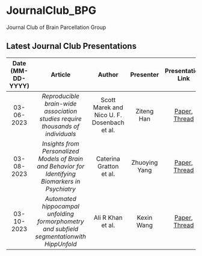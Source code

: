 # JournalClub_BPG
Journal Club of Brain Parcellation Group


Latest Journal Club Presentations 
---
Date (MM-DD-YYYY)| Article | Author | Presenter | Presentation Link
:---: | :---: | :---: | :---: | :---:
03-06-2023 | *Reproducible brain-wide association studies require thousands of individuals* | Scott Marek and Nico U. F. Dosenbach et al. | Ziteng <br> Han | [Paper](https://www.nature.com/articles/s41586-022-04492-9), [Thread](https://twitter.com/tervoclemmensb/status/1504145481584287746?s=20)
03-08-2023 | *Insights from Personalized Models of Brain and Behavior for Identifying Biomarkers in Psychiatry* | Caterina Gratton <br> et al. | Zhuoying Yang | [Paper](https://psyarxiv.com/48u5r/), [Thread](https://twitter.com/KrausBt/status/1631747056552345604?s=20)
03-10-2023 | *Automated hippocampal unfolding formorphometry and subfield segmentationwith HippUnfold* | Ali R Khan et al. | Kexin <br> Wang | [Paper](https://elifesciences.org/articles/77945), [Thread](https://twitter.com/jordandekraker/status/1612893063545819154?s=20)